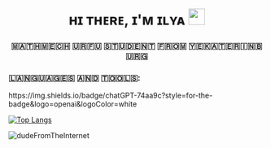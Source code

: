 <h1 align="center">ʜɪ ᴛʜᴇʀᴇ, ɪ'ᴍ ɪʟʏᴀ</a> 
<img src="https://github.com/blackcater/blackcater/raw/main/images/Hi.gif" height="32"/></h1>
<h3 align="center">​🇲​​🇦​​🇹​​🇭​​🇲​​🇪​​🇨​​🇭​ ​🇺​​🇷​​🇫​​🇺​ ​🇸​​🇹​​🇺​​🇩​​🇪​​🇳​​🇹​ ​🇫​​🇷​​🇴​​🇲​ ​🇾​​🇪​​🇰​​🇦​​🇹​​🇪​​🇷​​🇮​​🇳​​🇧​​🇺​​🇷​​🇬​</h3>

<h3 align="left">​🇱​​🇦​​🇳​​🇬​​🇺​​🇦​​🇬​​🇪​​🇸​ ​🇦​​🇳​​🇩​ ​🇹​​🇴​​🇴​​🇱​​🇸​:</h3>
https://img.shields.io/badge/chatGPT-74aa9c?style=for-the-badge&logo=openai&logoColor=white

[![Top Langs](https://github-readme-stats.vercel.app/api/top-langs/?username=dudeFromTheInternet&layout=compact)](https://github.com/dudeFromTheInternet/github-readme-stats)

<p><img align="center" src="https://github-readme-streak-stats.herokuapp.com/?user=dudeFromTheInternet&" alt="dudeFromTheInternet" /></p>
